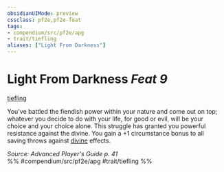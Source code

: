 ```yaml
---
obsidianUIMode: preview
cssclass: pf2e,pf2e-feat
tags:
- compendium/src/pf2e/apg
- trait/tiefling
aliases: ["Light From Darkness"]
---
```

# Light From Darkness  *Feat 9*  
[tiefling](/rules/traits/tiefling-b1.md)  


You've battled the fiendish power within your nature and come out on top; whatever you decide to do with your life, for good or evil, will be your choice and your choice alone. This struggle has granted you powerful resistance against the divine. You gain a +1 circumstance bonus to all saving throws against [divine](/rules/traits/divine.md) effects.

*Source: Advanced Player's Guide p. 41*  
%% #compendium/src/pf2e/apg #trait/tiefling %%